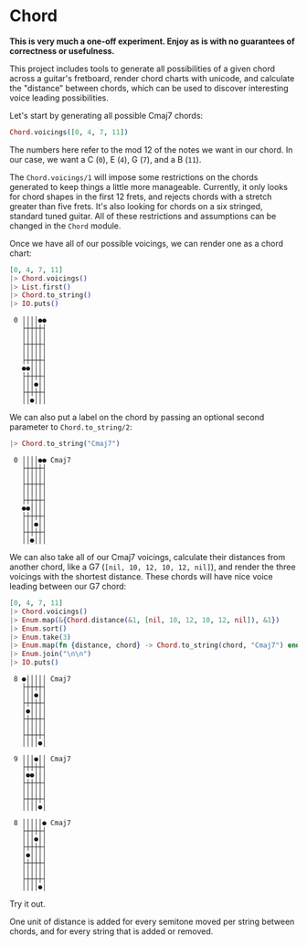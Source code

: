 # Chord

**This is very much a one-off experiment. Enjoy as is with no guarantees of correctness or usefulness.**

This project includes tools to generate all possibilities of a given chord across a guitar's fretboard, render chord charts with unicode, and calculate the "distance" between chords, which can be used to discover interesting voice leading possibilities.

Let's start by generating all possible Cmaj7 chords:

```elixir
Chord.voicings([0, 4, 7, 11])
```

The numbers here refer to the mod 12 of the notes we want in our chord. In our case, we want a C (`0`), E (`4`), G (`7`), and a B (`11`). 

The `Chord.voicings/1` will impose some restrictions on the chords generated to keep things a little more manageable. Currently, it only looks for chord shapes in the first 12 frets, and rejects chords with a stretch greater than five frets. It's also looking for chords on a six stringed, standard tuned guitar. All of these restrictions and assumptions can be changed in the `Chord` module.

Once we have all of our possible voicings, we can render one as a chord chart:

```elixir
[0, 4, 7, 11]
|> Chord.voicings()
|> List.first()
|> Chord.to_string()
|> IO.puts()
```

```
 0 ││││●●
   ├┼┼┼┼┤
   ││││││
   ├┼┼┼┼┤
   ││││││
   ├┼┼┼┼┤
   ●●││││
   ├┼┼┼┼┤
   │││●││
   ├┼┼┼┼┤
   ││●│││
```

We can also put a label on the chord by passing an optional second parameter to `Chord.to_string/2`:

```elixir
|> Chord.to_string("Cmaj7")
```

```
 0 ││││●● Cmaj7
   ├┼┼┼┼┤
   ││││││
   ├┼┼┼┼┤
   ││││││
   ├┼┼┼┼┤
   ●●││││
   ├┼┼┼┼┤
   │││●││
   ├┼┼┼┼┤
   ││●│││
```

We can also take all of our Cmaj7 voicings, calculate their distances from another chord, like a G7 (`[nil, 10, 12, 10, 12, nil]`), and render the three voicings with the shortest distance. These chords will have nice voice leading between our G7 chord:

```elixir
[0, 4, 7, 11]
|> Chord.voicings()
|> Enum.map(&{Chord.distance(&1, [nil, 10, 12, 10, 12, nil]), &1})
|> Enum.sort()
|> Enum.take(3)
|> Enum.map(fn {distance, chord} -> Chord.to_string(chord, "Cmaj7") end)
|> Enum.join("\n\n")
|> IO.puts()
```

```
 8 ●│││││ Cmaj7
   ├┼┼┼┼┤
   │││●││
   ├┼┼┼┼┤
   │●││││
   ├┼┼┼┼┤
   ││││││
   ├┼┼┼┼┤
   ││││●│

 9 │││●││ Cmaj7
   ├┼┼┼┼┤
   │●●│││
   ├┼┼┼┼┤
   ││││││
   ├┼┼┼┼┤
   ││││●│

 8 │││││● Cmaj7
   ├┼┼┼┼┤
   │││●││
   ├┼┼┼┼┤
   │●││││
   ├┼┼┼┼┤
   ││││││
   ├┼┼┼┼┤
   ││││●│
```

Try it out.

One unit of distance is added for every semitone moved per string between chords, and for every string that is added or removed.
